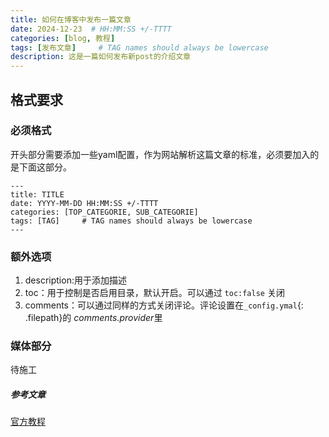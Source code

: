 ```yaml
---
title: 如何在博客中发布一篇文章
date: 2024-12-23  # HH:MM:SS +/-TTTT
categories: [blog, 教程]
tags: [发布文章]     # TAG names should always be lowercase
description: 这是一篇如何发布新post的介绍文章
---
```



## 格式要求
### 必须格式
开头部分需要添加一些yaml配置，作为网站解析这篇文章的标准，必须要加入的是下面这部分。
```
---
title: TITLE
date: YYYY-MM-DD HH:MM:SS +/-TTTT
categories: [TOP_CATEGORIE, SUB_CATEGORIE]
tags: [TAG]     # TAG names should always be lowercase
---
```
### 额外选项
1. description:用于添加描述
2. toc：用于控制是否启用目录，默认开启。可以通过 `toc:false` 关闭
3. comments：可以通过同样的方式关闭评论。评论设置在`_config.ymal`{: .filepath}的 *comments.provider*里
  
### 媒体部分
待施工


##### 参考文章
[官方教程](https://chirpy.cotes.page/posts/write-a-new-post)
